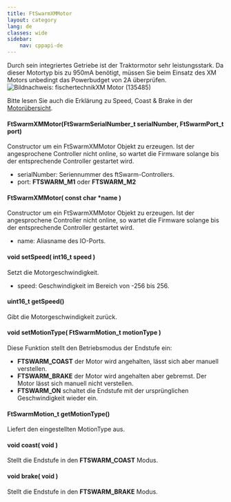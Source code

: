 ```yaml
---
title: FtSwarmXMMotor
layout: category
lang: de
classes: wide
sidebar:
    nav: cppapi-de
---
```

<div class="apicontainer">
    <div class="apileft">
        Durch sein integriertes Getriebe ist der Traktormotor sehr leistungsstark. Da dieser Motortyp bis zu 950mA benötigt, müssen Sie beim Einsatz des XM Motors unbedingt das Powerbudget von 2A überprüfen.
    </div>
    <div class="apiright apiimg"><img title="Bildnachweis: fischertechnik" src="/assets/img/motor/motor-xm.png">XM Motor (135485)</div>
</div>

Bitte lesen Sie auch die Erklärung zu Speed, Coast & Brake in der [Motorübersicht](../motors/).

#### FtSwarmXMMotor(FtSwarmSerialNumber_t serialNumber, FtSwarmPort_t port)

Constructor um ein FtSwarmXMMotor Objekt zu erzeugen. Ist der angesprochene Controller nicht online, so wartet die Firmware solange bis der entsprechende Controller gestartet wird.

- serialNumber: Seriennummer des ftSwarm-Controllers.
- port: **FTSWARM_M1** oder **FTSWARM_M2**

#### FtSwarmXMMotor( const char *name )

Constructor um ein FtSwarmXMMotor Objekt zu erzeugen. Ist der angesprochene Controller nicht online, so wartet die Firmware solange bis der entsprechende Controller gestartet wird.

- name: Aliasname des IO-Ports.

#### void setSpeed( int16_t speed )

Setzt die Motorgeschwindigkeit.

- speed: Geschwindigkeit im Bereich von -256 bis 256.

#### uint16_t getSpeed()

Gibt die Motorgeschwindigkeit zurück.

#### void setMotionType( FtSwarmMotion_t motionType )

Diese Funktion stellt den Betriebsmodus der Endstufe ein:
- **FTSWARM_COAST** der Motor wird angehalten, lässt sich aber manuell verstellen.
- **FTSWARM_BRAKE** der Motor wird angehalten aber gebremst. Der Motor lässt sich manuell nicht verstellen.
- **FTSWARM_ON** schaltet die Endstufe mit der ursprünglichen Geschwindigkeit wieder ein.

#### FtSwarmMotion_t getMotionType()

Liefert den eingestellten MotionType aus.

#### void coast( void )

Stellt die Endstufe in den **FTSWARM_COAST** Modus.

#### void brake( void )

Stellt die Endstufe in den **FTSWARM_BRAKE** Modus.
